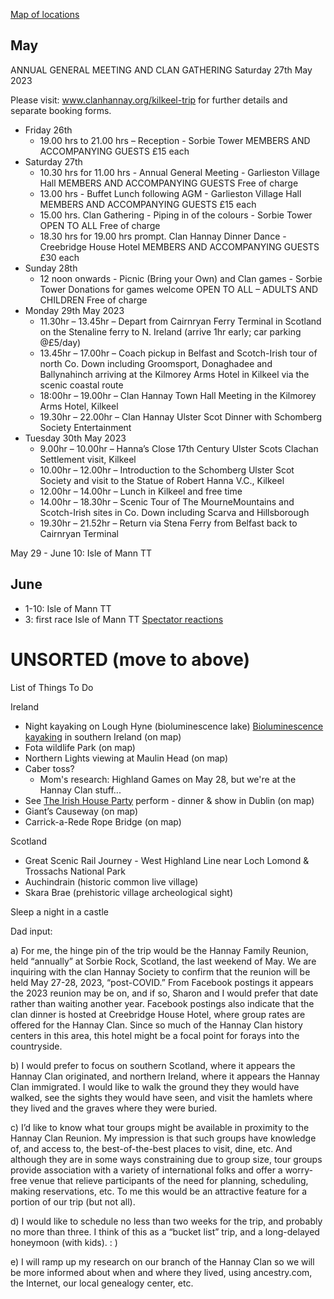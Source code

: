 [Map of locations](https://www.google.com/maps/d/u/0/edit?mid=1j1DS9LPMQ_lPf9eKMI3_ekz23dfgVXA&usp=sharing)

## May

ANNUAL GENERAL MEETING AND CLAN GATHERING Saturday 27th May 2023

Please visit: www.clanhannay.org/kilkeel-trip for further details and separate booking forms.   

* Friday 26th
  * 19.00 hrs to 21.00 hrs – Reception - Sorbie Tower MEMBERS AND ACCOMPANYING GUESTS £15 each
* Saturday 27th
  * 10.30 hrs for 11.00 hrs - Annual General Meeting - Garlieston Village Hall MEMBERS AND ACCOMPANYING GUESTS Free of charge
  * 13.00 hrs - Buffet Lunch following AGM - Garlieston Village Hall MEMBERS AND ACCOMPANYING GUESTS £15 each
  * 15.00 hrs. Clan Gathering - Piping in of the colours - Sorbie Tower OPEN TO ALL Free of charge
  * 18.30 hrs for 19.00 hrs prompt. Clan Hannay Dinner Dance - Creebridge House Hotel MEMBERS AND ACCOMPANYING GUESTS £30 each
* Sunday 28th
  * 12 noon onwards - Picnic (Bring your Own) and Clan games - Sorbie Tower Donations for games welcome OPEN TO ALL – ADULTS AND CHILDREN Free of charge
* Monday 29th May 2023
  * 11.30hr – 13.45hr – Depart from Cairnryan Ferry Terminal in Scotland on the Stenaline ferry to N. Ireland (arrive 1hr early; car parking @£5/day)
  * 13.45hr – 17.00hr – Coach pickup in Belfast and Scotch-Irish tour of north Co. Down including Groomsport, Donaghadee and Ballynahinch arriving at the Kilmorey Arms Hotel in Kilkeel via the scenic coastal route
  * 18:00hr – 19.00hr – Clan Hannay Town Hall Meeting in the Kilmorey Arms Hotel, Kilkeel
  * 19.30hr – 22.00hr – Clan Hannay Ulster Scot Dinner with Schomberg Society Entertainment
* Tuesday 30th May 2023
  * 9.00hr – 10.00hr – Hanna’s Close 17th Century Ulster Scots Clachan Settlement visit, Kilkeel
  * 10.00hr – 12.00hr – Introduction to the Schomberg Ulster Scot Society and visit to the Statue of Robert Hanna V.C., Kilkeel
  * 12.00hr – 14.00hr – Lunch in Kilkeel and free time
  * 14.00hr – 18.30hr – Scenic Tour of The MourneMountains and Scotch-Irish sites in Co. Down including Scarva and Hillsborough
  * 19.30hr – 21.52hr – Return via Stena Ferry from Belfast back to Cairnryan Terminal

May 29 - June 10: Isle of Mann TT

## June 

* 1-10: Isle of Mann TT
* 3: first race Isle of Mann TT [Spectator reactions](https://www.youtube.com/watch?v=EcMN2WGQm2k)


# UNSORTED (move to above)

List of Things To Do 

Ireland

* Night kayaking on Lough Hyne (bioluminescence lake) [Bioluminescence kayaking](https://www.youtube.com/watch?v=Unj1BVOUzdc) in southern Ireland (on map)
* Fota wildlife Park (on map)
* Northern Lights viewing at Maulin Head (on map)
* Caber toss?
  * Mom's research: Highland Games on May 28, but we're at the Hannay Clan stuff...
* See [The Irish House Party](https://theirishhouseparty.com/) perform - dinner & show in Dublin (on map)
* Giant’s Causeway (on map)
* Carrick-a-Rede Rope Bridge (on map)

Scotland

* Great Scenic Rail Journey - West Highland Line near Loch Lomond & Trossachs National Park 
* Auchindrain (historic common live village)
* Skara Brae (prehistoric village archeological sight) 

Sleep a night in a castle 

Dad input: 

a) For me, the hinge pin of the trip would be the Hannay Family Reunion, held “annually” at Sorbie Rock, Scotland, the last weekend of May. We are inquiring with the clan Hannay Society to confirm that the reunion will be held May 27-28, 2023, “post-COVID.” From Facebook postings it appears the 2023 reunion may be on, and if so, Sharon and I would prefer that date rather than waiting another year. Facebook postings also indicate that the clan dinner is hosted at Creebridge House Hotel, where group rates are offered for the Hannay Clan. Since so much of the Hannay Clan history centers in this area, this hotel might be a focal point for forays into the countryside.  

b) I would prefer to focus on southern Scotland, where it appears the Hannay Clan originated, and northern Ireland, where it appears the Hannay Clan immigrated. I would like to walk the ground they they would have walked, see the sights they would have seen, and visit the hamlets where they lived and the graves where they were buried.

c) I’d like to know what tour groups might be available in proximity to the Hannay Clan Reunion. My impression is that such groups have knowledge of, and access to, the best-of-the-best places to visit, dine, etc. And although they are in some ways constraining due to group size, tour groups provide association with a variety of international folks and offer a worry-free venue that relieve participants of the need for planning, scheduling, making reservations, etc. To me this would be an attractive feature for a portion of our trip (but not all). 

d) I would like to schedule no less than two weeks for the trip, and probably no more than three. I think of this as a “bucket list” trip, and a long-delayed honeymoon (with kids).  :  ) 

e) I will ramp up my research on our branch of the Hannay Clan so we will be more informed about when and where they lived, using ancestry.com, the Internet, our local genealogy center, etc.  

